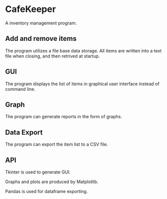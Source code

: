 # CafeKeeper
A inventory management program.

## Add and remove items
The program utilizes a file base data storage. All items are written into a text file when closing, and then retrived at startup.

## GUI
The program displays the list of items in graphical user interface instead of command line.

## Graph
The program can generate reports in the form of graphs.

## Data Export
The program can export the item list to a CSV file.

## API
Tkinter is used to generate GUI.

Graphs and plots are produced by Matplotlib.

Pandas is used for dataframe exporting.
